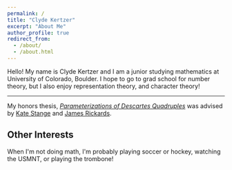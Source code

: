 ```yaml
---
permalink: /
title: "Clyde Kertzer"
excerpt: "About Me"
author_profile: true
redirect_from: 
  - /about/
  - /about.html
---
```


Hello! My name is Clyde Kertzer and I am a junior studying mathematics at University of Colorado, Boulder. I hope to go to grad school for number theory, but I also enjoy representation theory, and character theory!

---

My honors thesis, [_Parameterizations of Descartes Quadruples_](files/HonorsThesis.pdf) was advised by <a href="https://math.katestange.net">Kate Stange</a> and <a href="https://math.colorado.edu/~jari2770">James Rickards</a>.

## Other Interests

When I'm not doing math, I'm probably playing soccer or hockey, watching the USMNT, or playing the trombone!
